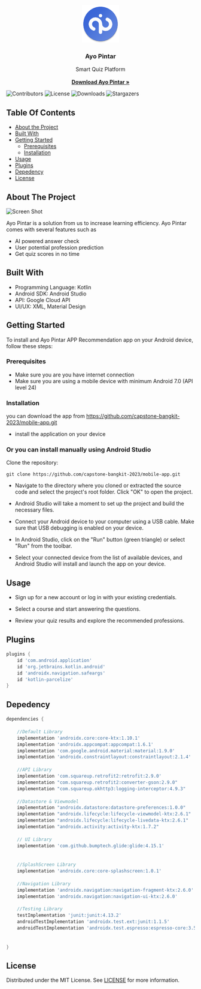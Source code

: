 <br/>
<p align="center">
  <a href="https://github.com/ShaanCoding/ReadME-Generator">
    <img src="https://raw.githubusercontent.com/capstone-bangkit-2023/mobile-app/main/app/src/main/res/mipmap-xxxhdpi/ic_launcher_round.png" alt="Logo" width="100" height="100">
  </a>

  <h3 align="center">Ayo Pintar</h3>

  <p align="center">
    Smart Quiz Platform
    <br/>
    <br/>
    <a href="https://github.com/ShaanCoding/ReadME-Generator"><strong>Download Ayo Pintar »</strong></a>
    <br/>
  </p>
</p>

![Contributors](https://img.shields.io/github/contributors/capstone-bangkit-2023/mobile-app?color=dark-green)
  ![License](https://img.shields.io/github/license/capstone-bangkit-2023/mobile-app) ![Downloads](https://img.shields.io/github/downloads/capstone-bangkit-2023/mobile-app/total)
 ![Stargazers](https://img.shields.io/github/stars/capstone-bangkit-2023/mobile-app?style=social)

## Table Of Contents

* [About the Project](#about-the-project)
* [Built With](#built-with)
* [Getting Started](#getting-started)
  * [Prerequisites](#prerequisites)
  * [Installation](#installation)
* [Usage](#usage)
* [Plugins](#plugins)
* [Depedency](#depedency)
* [License](#license)

## About The Project

![Screen Shot](https://lh3.googleusercontent.com/itIQJdohoiqaj0YyPTgX4H5UBjK7zG5AsAhrySFVqrD3kwugVrGZc53tDerwCW_YbCipPQjHHunci05RRU9e413hq5hgh3LCDW2ZgcZMeWprwGTogUXGhFw9A4Zom3q3PVFqLh0HEqU5k3SozjZmxgiPSc0_XASB5a8-fGU9LrF-KBhqdvHtg7X_AU6zI4RO9CsQq46EVbpKy1BXWS_w5vGVRL94GA-swseoRbT29q0kDf7COZQvpVm67NmYoducLRJ6t9oyhsG0XiB6WKYIdPI9EYO_UwXwef4lOyNoP3EVNk1SE4Mr4aspWLnGzmgBZ29zfBGF-BeEhMOk-1Kh13GjVMmjFSHBxcCY-AtBVD5VJZV7Wut4JhNgbz6pXAxKO0FGj0dCaCZcbW6wMwFG-io0cD9dL2jOd98Zcvc7TctOBTo9Ij5dF0OUuEQo9vQyWNWZqsEdVBInid3QA0NeYKdCQYgAv7q_7qDYfpGNc3ddR_mXn0fy5VdRZ8B5OvdgcFv5P_SApQj_RxUkXdDZZa0nbEd_Zl-peuCBqsMNxBFTTxQI-LwdnTPY3jVAV5WKKLEq_YbCCaRcwbe-LIFSrUd9qtDl-fVnvi_n9KkEiDSsa34AncbZvKvVsk7d5QpOoiL7yn-wVHDK4k0bhRToutEH0rPQytKSM76Cf3XBs9lkNQXwGNHY97GTlKCxYLdSJRiCdBqkXIliw46c3Hkk3ITg5ZEGVtsiHyuT7yYjwbwYimhdZZZFwjTxMwQa_Zpjy5U5qHHCpLJsI9MpJlOZ9UfZ2R634NNHSliGto0aWgYyWGZSpvvUcA1z6_a5gBnL4vGCeZx9hfh38y0vnyggy6jVExmAeeiJIshEhYzjJQzGZYhDo7z3p-GbkGfHRs4tpXKmbVNsrsNqPyZBuQE0DoidlONM3NV8m-9yeCVyN4ApVlqCukzn1C5f2gEdDA8AYbChPs9jloE1ZqXOXT5lh1tPekWWoxm9wcPFF502i5-IGI8JPI4EPA=w1470-h827-s-no?authuser=1)

Ayo Pintar is a solution from us to increase learning efficiency. Ayo Pintar comes with several features such as
- AI powered answer check
- User potential profession prediction
- Get quiz scores in no time


## Built With

- Programming Language: Kotlin
- Android SDK: Android Studio
- API: Google Cloud API
- UI/UX: XML, Material Design


## Getting Started

To install and Ayo Pintar APP Recommendation app on your Android device, follow these steps:


### Prerequisites
- Make sure you are you have internet connection
- Make sure you are using a mobile device with minimum Android 7.0 (API level 24)


### Installation

you can download the app from https://github.com/capstone-bangkit-2023/mobile-app.git
- install the application on your device
### Or you can install manually using Android Studio

Clone the repository: 
```
git clone https://github.com/capstone-bangkit-2023/mobile-app.git
```

- Navigate to the directory where you cloned or extracted the source code and select the project's root folder. Click "OK" to open the project.

- Android Studio will take a moment to set up the project and build the necessary files.

- Connect your Android device to your computer using a USB cable. Make sure that USB debugging is enabled on your device.

- In Android Studio, click on the "Run" button (green triangle) or select "Run" from the toolbar.

- Select your connected device from the list of available devices, and Android Studio will install and launch the app on your device.


## Usage

- Sign up for a new account or log in with your existing credentials.

- Select a course and start answering the questions.

- Review your quiz results and explore the recommended professions.

## Plugins
```gradle
plugins {
    id 'com.android.application'
    id 'org.jetbrains.kotlin.android'
    id 'androidx.navigation.safeargs'
    id 'kotlin-parcelize'
}
```
## Depedency
```gradle
dependencies {

    //Default Library
    implementation 'androidx.core:core-ktx:1.10.1'
    implementation 'androidx.appcompat:appcompat:1.6.1'
    implementation 'com.google.android.material:material:1.9.0'
    implementation 'androidx.constraintlayout:constraintlayout:2.1.4'

    //API Library
    implementation 'com.squareup.retrofit2:retrofit:2.9.0'
    implementation "com.squareup.retrofit2:converter-gson:2.9.0"
    implementation "com.squareup.okhttp3:logging-interceptor:4.9.3"

    //Datastore & Viewmodel
    implementation "androidx.datastore:datastore-preferences:1.0.0"
    implementation "androidx.lifecycle:lifecycle-viewmodel-ktx:2.6.1"
    implementation "androidx.lifecycle:lifecycle-livedata-ktx:2.6.1"
    implementation "androidx.activity:activity-ktx:1.7.2"

    // UI Library
    implementation 'com.github.bumptech.glide:glide:4.15.1'


    //SplashScreen Library
    implementation 'androidx.core:core-splashscreen:1.0.1'

    //Navigation Library
    implementation 'androidx.navigation:navigation-fragment-ktx:2.6.0'
    implementation 'androidx.navigation:navigation-ui-ktx:2.6.0'

    //Testing Library
    testImplementation 'junit:junit:4.13.2'
    androidTestImplementation 'androidx.test.ext:junit:1.1.5'
    androidTestImplementation 'androidx.test.espresso:espresso-core:3.5.1'


}
```

## License

Distributed under the MIT License. See [LICENSE](https://github.comcapstone-bangkit-2023/mobile-app/blob/main/LICENSE.md) for more information.

## 
